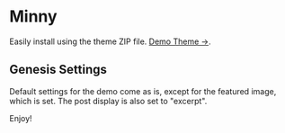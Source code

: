 Minny
=================

Easily install using the theme ZIP file. <a href="http://demo.clvnk.co/minny/" target="_blank">Demo Theme &rarr;</a>.

## Genesis Settings
Default settings for the demo come as is, except for the featured image, which is set. The post display is also set to "excerpt".

Enjoy!

